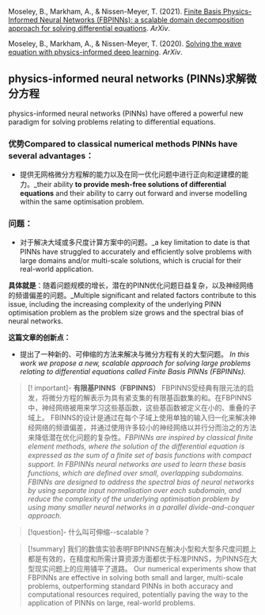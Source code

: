 

Moseley, B., Markham, A., & Nissen-Meyer, T. (2021). [Finite Basis Physics-Informed Neural Networks (FBPINNs): a scalable domain decomposition approach for solving differential equations](https://arxiv.org/abs/2107.07871). _ArXiv_.

Moseley, B., Markham, A., & Nissen-Meyer, T. (2020). [Solving the wave equation with physics-informed deep learning](https://arxiv.org/abs/2006.11894). _ArXiv_.

## physics-informed neural networks (PINNs)求解微分方程
physics-informed neural networks (PINNs) have offered a powerful new paradigm for solving problems relating to differential equations. 

### 优势Compared to classical numerical methods PINNs have several advantages：
- 提供无网格微分方程解的能力以及在同一优化问题中进行正向和逆建模的能力。_their ability **to provide mesh-free solutions of differential equations**   and their ability to carry out forward and inverse modelling within the same optimisation problem. 

### 问题：
- 对于解决大域或多尺度计算方案中的问题。_a key limitation to date is that PINNs have struggled to accurately and efﬁciently solve problems with large domains and/or multi-scale solutions, which is crucial for their real-world application. 

__具体就是__：随着问题规模的增长，潜在的PINN优化问题日益复杂，以及神经网络的频谱偏差的问题。_Multiple signiﬁcant and related factors contribute to this issue, including the increasing complexity of the underlying PINN optimisation problem as the problem size grows and the spectral bias of neural networks.

__这篇文章的创新点：__
- 提出了一种新的、可伸缩的方法来解决与微分方程有关的大型问题。 _In this work we propose a new, scalable approach for solving large problems relating to differential equations called Finite Basis PINNs (FBPINNs)._
> [! important]-
> **有限基PINNS（FBPINNS）**
> FBPINNS受经典有限元法的启发，将微分方程的解表示为具有紧支集的有限基函数集的和。在FBPINNS中，神经网络被用来学习这些基函数，这些基函数被定义在小的、重叠的子域上。 FBINNS的设计是通过在每个子域上使用单独的输入归一化来解决神经网络的频谱偏差，并通过使用许多较小的神经网络以并行分而治之的方法来降低潜在优化问题的复杂性。_FBPINNs are inspired by classical ﬁnite element methods, where the solution of the differential equation is expressed as the sum of a ﬁnite set of basis functions with compact support. In FBPINNs neural networks are used to learn these basis functions, which are deﬁned over small, overlapping subdomains. FBINNs are designed to address the spectral bias of neural networks by using separate input normalisation over each subdomain, and reduce the complexity of the underlying optimisation problem by using many smaller neural networks in a parallel divide-and-conquer approach._

> [!question]-
> 什么叫可伸缩--scalable？

> [!summary]
我们的数值实验表明FBPINNS在解决小型和大型多尺度问题上都是有效的，在精度和所需计算资源方面都优于标准PINNS，为PINNS在大型现实问题上的应用铺平了道路。
 Our numerical experiments show that FBPINNs are effective in solving both small and larger, multi-scale problems, outperforming standard PINNs in both accuracy and computational resources required, potentially paving the way to the application of PINNs on large, real-world problems.




